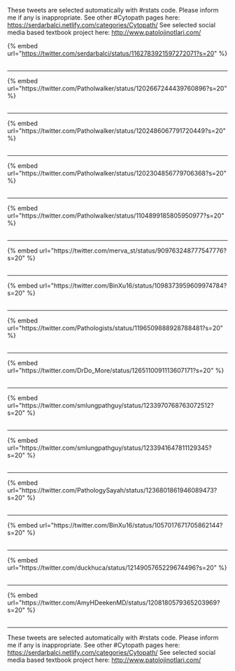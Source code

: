 

These tweets are selected automatically with #rstats code. Please inform me if any is inappropriate.
See other #Cytopath pages here: https://serdarbalci.netlify.com/categories/Cytopath/ 
See selected social media based textbook project here: http://www.patolojinotlari.com/

{% embed url="https://twitter.com/serdarbalci/status/1162783921597272071?s=20" %}<br>
<br>
<hr>
{% embed url="https://twitter.com/Patholwalker/status/1202667244439760896?s=20" %}<br>
<br>
<hr>
{% embed url="https://twitter.com/Patholwalker/status/1202486067791720449?s=20" %}<br>
<br>
<hr>
{% embed url="https://twitter.com/Patholwalker/status/1202304856779706368?s=20" %}<br>
<br>
<hr>
{% embed url="https://twitter.com/Patholwalker/status/1104899185805950977?s=20" %}<br>
<br>
<hr>
{% embed url="https://twitter.com/merva_st/status/909763248777547776?s=20" %}<br>
<br>
<hr>
{% embed url="https://twitter.com/BinXu16/status/1098373959609974784?s=20" %}<br>
<br>
<hr>
{% embed url="https://twitter.com/Pathologists/status/1196509888928788481?s=20" %}<br>
<br>
<hr>
{% embed url="https://twitter.com/DrDo_More/status/1265110091113607171?s=20" %}<br>
<br>
<hr>
{% embed url="https://twitter.com/smlungpathguy/status/1233970768763072512?s=20" %}<br>
<br>
<hr>
{% embed url="https://twitter.com/smlungpathguy/status/1233941647811129345?s=20" %}<br>
<br>
<hr>
{% embed url="https://twitter.com/PathologySayah/status/1236801861946089473?s=20" %}<br>
<br>
<hr>
{% embed url="https://twitter.com/BinXu16/status/1057017671705862144?s=20" %}<br>
<br>
<hr>
{% embed url="https://twitter.com/duckhuca/status/1214905765229674496?s=20" %}<br>
<br>
<hr>
{% embed url="https://twitter.com/AmyHDeekenMD/status/1208180579365203969?s=20" %}<br>
<br>
<hr>


These tweets are selected automatically with #rstats code. Please inform me if any is inappropriate.
See other #Cytopath pages here: https://serdarbalci.netlify.com/categories/Cytopath/ 
See selected social media based textbook project here: http://www.patolojinotlari.com/
